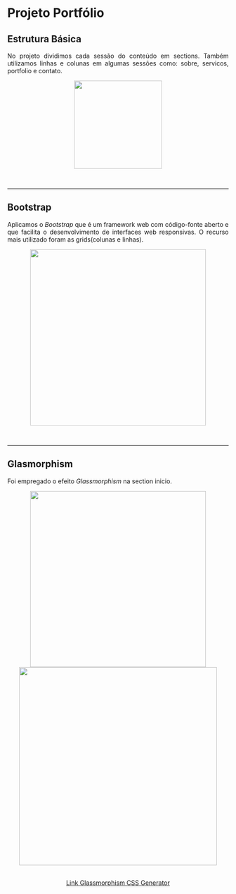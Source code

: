 # Projeto Portfólio

## Estrutura Básica
<p align="justify"> No projeto dividimos cada sessão do conteúdo em sections. Também utilizamos linhas e colunas em algumas sessões como: sobre, servicos, portfolio e contato.</p>

<p float="left" align="center">
  <img height="200" src="https://user-images.githubusercontent.com/31875207/220814471-f8220d4f-6f3c-4da0-8d1c-68e55b969564.png">
</p>


<br>
<hr> 

## Bootstrap
<p align="justify"> Aplicamos o <em>Bootstrap</em> que é um framework web com código-fonte aberto e que facilita o desenvolvimento de interfaces web responsivas. O recurso mais utilizado foram as grids(colunas e linhas).</p>

<p float="left" align="center">
  <img height="400" src="https://user-images.githubusercontent.com/31875207/220812087-39116dcc-4e9e-45e4-a50e-1778f70e9403.PNG">
</p>


<br>
<hr>

## Glasmorphism
<p align="justify"> Foi empregado o efeito <em>Glassmorphism</em> na section inicio. </p>

<p float="left" align="center">
  <img height="400" src="https://user-images.githubusercontent.com/31875207/220812105-45718535-d9cd-454d-8bcb-217fdffe042a.PNG">
  <img height="450" src="https://user-images.githubusercontent.com/31875207/220812123-a1ed9782-e41e-4c1b-a11c-622502d53248.png">
</p>
<p align="center">
  <a align="center" href="https://css.glass/" target="_blank"> <br>Link Glassmorphism CSS Generator</a>
</p>

